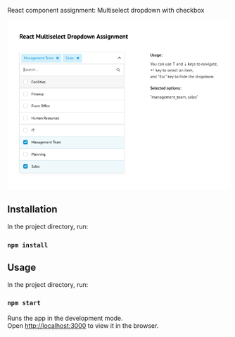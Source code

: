 React component assignment: Multiselect dropdown with checkbox 

![React multiselect dropdown preview](/react-multiselect-dropdown-preview.png)

## Installation

In the project directory, run:

### `npm install`

## Usage

In the project directory, run:

### `npm start`

Runs the app in the development mode.<br>
Open [http://localhost:3000](http://localhost:3000) to view it in the browser.
